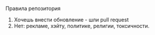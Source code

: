 Правила репозитория  
1. Хочешь внести обновление - шли pull request
1. Нет: рекламе, хэйту, политике, религии, токсичности.